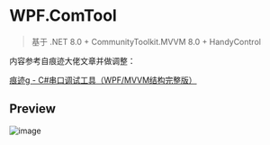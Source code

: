 # WPF.ComTool

> 基于 .NET 8.0 + CommunityToolkit.MVVM 8.0 + HandyControl

内容参考自痕迹大佬文章并做调整：

[痕迹g - C#串口调试工具（WPF/MVVM结构完整版）](https://www.cnblogs.com/zh7791/p/9317042.html)

## Preview
![image](https://github.com/user-attachments/assets/2bda3f9e-6b58-4b29-97a0-a5dde32b9d0e)

